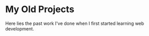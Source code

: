 # My Old Projects

Here lies the past work I've done when I first started learning web development.
